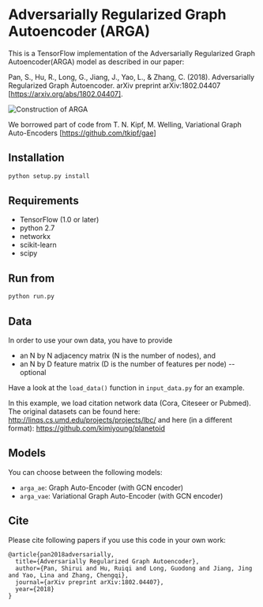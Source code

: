 Adversarially Regularized Graph Autoencoder (ARGA)
============

This is a TensorFlow implementation of the Adversarially Regularized Graph Autoencoder(ARGA) model as described in our paper:
 
Pan, S., Hu, R., Long, G., Jiang, J., Yao, L., & Zhang, C. (2018). Adversarially Regularized Graph Autoencoder. arXiv preprint arXiv:1802.04407 [https://arxiv.org/abs/1802.04407].

![Construction of ARGA](https://github.com/Ruiqi-Hu/ARGA/blob/master/ARGA_FLOW.jpg)

We borrowed part of code from T. N. Kipf, M. Welling, Variational Graph Auto-Encoders [https://github.com/tkipf/gae]


## Installation

```bash
python setup.py install
```

## Requirements
* TensorFlow (1.0 or later)
* python 2.7
* networkx
* scikit-learn
* scipy

## Run from

```bash
python run.py
```

## Data

In order to use your own data, you have to provide 
* an N by N adjacency matrix (N is the number of nodes), and
* an N by D feature matrix (D is the number of features per node) -- optional

Have a look at the `load_data()` function in `input_data.py` for an example.

In this example, we load citation network data (Cora, Citeseer or Pubmed). The original datasets can be found here: http://linqs.cs.umd.edu/projects/projects/lbc/ and here (in a different format): https://github.com/kimiyoung/planetoid

## Models

You can choose between the following models: 
* `arga_ae`: Graph Auto-Encoder (with GCN encoder)
* `arga_vae`: Variational Graph Auto-Encoder (with GCN encoder)

## Cite

Please cite following papers if you use this code in your own work:

```
@article{pan2018adversarially,
  title={Adversarially Regularized Graph Autoencoder},
  author={Pan, Shirui and Hu, Ruiqi and Long, Guodong and Jiang, Jing and Yao, Lina and Zhang, Chengqi},
  journal={arXiv preprint arXiv:1802.04407},
  year={2018}
}
```
